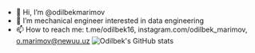 - 👋 Hi, I’m @odilbekmarimov
- 👀 I’m mechanical engineer interested in data engineering 
- 📫 How to reach me: t.me/odilbek16, instagram.com/odilbek_marimov, o.marimov@newuu.uz
![Odilbek's GitHub stats](https://github-readme-stats.vercel.app/api?username=odilbekmarimov&show_icons=true&bg_color=00000000)
<!---
odilbekmarimov/odilbekmarimov is a ✨ special ✨ repository because its `README.md` (this file) appears on your GitHub profile.
You can click the Preview link to take a look at your changes.
--->
